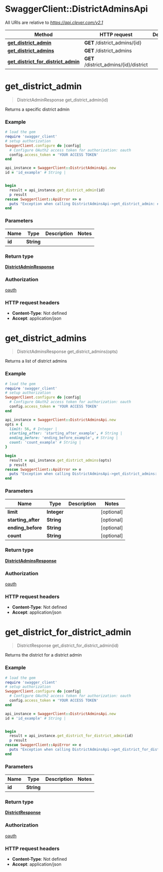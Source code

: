 # SwaggerClient::DistrictAdminsApi

All URIs are relative to *https://api.clever.com/v2.1*

Method | HTTP request | Description
------------- | ------------- | -------------
[**get_district_admin**](DistrictAdminsApi.md#get_district_admin) | **GET** /district_admins/{id} | 
[**get_district_admins**](DistrictAdminsApi.md#get_district_admins) | **GET** /district_admins | 
[**get_district_for_district_admin**](DistrictAdminsApi.md#get_district_for_district_admin) | **GET** /district_admins/{id}/district | 

# **get_district_admin**
> DistrictAdminResponse get_district_admin(id)



Returns a specific district admin

### Example
```ruby
# load the gem
require 'swagger_client'
# setup authorization
SwaggerClient.configure do |config|
  # Configure OAuth2 access token for authorization: oauth
  config.access_token = 'YOUR ACCESS TOKEN'
end

api_instance = SwaggerClient::DistrictAdminsApi.new
id = 'id_example' # String | 


begin
  result = api_instance.get_district_admin(id)
  p result
rescue SwaggerClient::ApiError => e
  puts "Exception when calling DistrictAdminsApi->get_district_admin: #{e}"
end
```

### Parameters

Name | Type | Description  | Notes
------------- | ------------- | ------------- | -------------
 **id** | **String**|  | 

### Return type

[**DistrictAdminResponse**](DistrictAdminResponse.md)

### Authorization

[oauth](../README.md#oauth)

### HTTP request headers

 - **Content-Type**: Not defined
 - **Accept**: application/json



# **get_district_admins**
> DistrictAdminsResponse get_district_admins(opts)



Returns a list of district admins

### Example
```ruby
# load the gem
require 'swagger_client'
# setup authorization
SwaggerClient.configure do |config|
  # Configure OAuth2 access token for authorization: oauth
  config.access_token = 'YOUR ACCESS TOKEN'
end

api_instance = SwaggerClient::DistrictAdminsApi.new
opts = { 
  limit: 56, # Integer | 
  starting_after: 'starting_after_example', # String | 
  ending_before: 'ending_before_example', # String | 
  count: 'count_example' # String | 
}

begin
  result = api_instance.get_district_admins(opts)
  p result
rescue SwaggerClient::ApiError => e
  puts "Exception when calling DistrictAdminsApi->get_district_admins: #{e}"
end
```

### Parameters

Name | Type | Description  | Notes
------------- | ------------- | ------------- | -------------
 **limit** | **Integer**|  | [optional] 
 **starting_after** | **String**|  | [optional] 
 **ending_before** | **String**|  | [optional] 
 **count** | **String**|  | [optional] 

### Return type

[**DistrictAdminsResponse**](DistrictAdminsResponse.md)

### Authorization

[oauth](../README.md#oauth)

### HTTP request headers

 - **Content-Type**: Not defined
 - **Accept**: application/json



# **get_district_for_district_admin**
> DistrictResponse get_district_for_district_admin(id)



Returns the district for a district admin

### Example
```ruby
# load the gem
require 'swagger_client'
# setup authorization
SwaggerClient.configure do |config|
  # Configure OAuth2 access token for authorization: oauth
  config.access_token = 'YOUR ACCESS TOKEN'
end

api_instance = SwaggerClient::DistrictAdminsApi.new
id = 'id_example' # String | 


begin
  result = api_instance.get_district_for_district_admin(id)
  p result
rescue SwaggerClient::ApiError => e
  puts "Exception when calling DistrictAdminsApi->get_district_for_district_admin: #{e}"
end
```

### Parameters

Name | Type | Description  | Notes
------------- | ------------- | ------------- | -------------
 **id** | **String**|  | 

### Return type

[**DistrictResponse**](DistrictResponse.md)

### Authorization

[oauth](../README.md#oauth)

### HTTP request headers

 - **Content-Type**: Not defined
 - **Accept**: application/json




